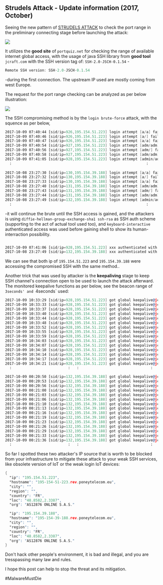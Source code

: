 ## Strudels Attack - Update information (2017, October)

Seeing the new pattern of [STRUDELS ATTACK](http://blog.malwaremustdie.org/2017/02/mmd-0062-2017-ssh-direct-tcp-forward-attack.html) to check the port range in the preliminary connecting stage before launching the attack:

[![](https://lh3.googleusercontent.com/pgsMWhnmBJpeTVQIByBGZJvWJ1HQsK0Dawfxrqu3kZLNT9BGt5TLyzSXJbazi7oGcr_GKZSolnJ-Zq7HLXABluwajGg_quG1kcSkoT-aLzT4Gk9azsFpedZOqdVgxjtwG-QdrWC54WI=w700-h599-no)](https://lh3.googleusercontent.com/pgsMWhnmBJpeTVQIByBGZJvWJ1HQsK0Dawfxrqu3kZLNT9BGt5TLyzSXJbazi7oGcr_GKZSolnJ-Zq7HLXABluwajGg_quG1kcSkoT-aLzT4Gk9azsFpedZOqdVgxjtwG-QdrWC54WI=w1463-h599-no)

It utilizes the **good site** of `portquiz.net` for checking the range of available internet global access, with the usage of java SSH library from **good tool** `jcraft.com` with the SSH version tag of: `SSH-2.0-JSCH-0.1.54` -

```asm
Remote SSH version: SSH-2.0-JSCH-0.1.54
```

-during the first connection. The upstream IP used are mostly coming from west Europe. 

The request for the port range checking can be analyzed as per below illustration:

[![](https://lh3.googleusercontent.com/aI8rxA5xKJQrhQ--SCBq9eR4enqtyl-mp7--JMGfsLLzOMOMujPstdAC86UmKZJ_-bHt2XhVvj9YGn1eD_VUtQa_A5RWXI8erzMcMNJHcEdrEFykRQ-jwfVy8_a2GieF0yDsY7l8jNQ=w700-h562-no)](https://lh3.googleusercontent.com/aI8rxA5xKJQrhQ--SCBq9eR4enqtyl-mp7--JMGfsLLzOMOMujPstdAC86UmKZJ_-bHt2XhVvj9YGn1eD_VUtQa_A5RWXI8erzMcMNJHcEdrEFykRQ-jwfVy8_a2GieF0yDsY7l8jNQ=w1723-h562-no)

The SSH compromising method is by the `login brute-force` attack, with the squence as per below,

```asm
2017-10-09 07:40:44 [sid/ip=926,195.154.51.223] login attempt [a/a] failed
2017-10-09 07:40:46 [sid/ip=926,195.154.51.223] login attempt [a/] failed
2017-10-09 07:40:47 [sid/ip=926,195.154.51.223] login attempt [a/a] failed
2017-10-09 07:40:54 [sid/ip=927,195.154.51.223] login attempt [adm/adm] failed
2017-10-09 07:40:56 [sid/ip=927,195.154.51.223] login attempt [adm/] failed
2017-10-09 07:40:58 [sid/ip=927,195.154.51.223] login attempt [adm/adm] failed
2017-10-09 07:41:05 [sid/ip=928,195.154.51.223] login attempt [admin/admin] failed
  :                                                              :
  
2017-10-08 23:27:30 [sid/ip=130,195.154.39.188] login attempt [a/a] failed
2017-10-08 23:27:32 [sid/ip=130,195.154.39.188] login attempt [a/] failed
2017-10-08 23:27:33 [sid/ip=130,195.154.39.188] login attempt [a/a] failed
2017-10-08 23:27:40 [sid/ip=131,195.154.39.188] login attempt [adm/adm] failed
2017-10-08 23:27:43 [sid/ip=131,195.154.39.188] login attempt [adm/] failed
2017-10-08 23:27:44 [sid/ip=131,195.154.39.188] login attempt [adm/adm] failed
2017-10-08 23:27:49 [sid/ip=132,195.154.39.188] login attempt [admin/admin] failed
  :                                                              :
```
-it will continue the brute until the SSH access is gained, and the attackers is using `diffie-hellman-group-exchange-sha1 ssh-rsa` as SSH auth scheme (supporting to the act of actual tool used too), and `keyboard-interactive` authenticated access was used before gaining shell to show its human-interraction possibility.

```asm

2017-10-09 07:41:06 [sid/ip=928,195.154.51.223] xxx authenticated with keyboard-interactive
2017-10-08 23:27:49 [sid/ip=132,195.154.39.188] xxx authenticated with keyboard-interactive
```
We can see that both ip of `195.154.51.223` and `195.154.39.188` were accessing the compromised SSH with the same method..

Another trick that was used by attacker is the **keepaliving** stage to keep SSH channel's connection open to be used to launch the attack afterward. 
The monitored keepalive functions as per below, see the beacon range of `3seconds' and `4seconds` used:

```asm
2017-10-09 10:33:29 [sid/ip=928,195.154.51.223] got global keepalive@jcraft.com request
2017-10-09 10:33:33 [sid/ip=928,195.154.51.223] got global keepalive@jcraft.com request
2017-10-09 10:33:37 [sid/ip=928,195.154.51.223] got global keepalive@jcraft.com request
2017-10-09 10:33:40 [sid/ip=928,195.154.51.223] got global keepalive@jcraft.com request
2017-10-09 10:33:44 [sid/ip=928,195.154.51.223] got global keepalive@jcraft.com request
2017-10-09 10:33:48 [sid/ip=928,195.154.51.223] got global keepalive@jcraft.com request
2017-10-09 10:33:52 [sid/ip=928,195.154.51.223] got global keepalive@jcraft.com request
2017-10-09 10:33:55 [sid/ip=928,195.154.51.223] got global keepalive@jcraft.com request
2017-10-09 10:33:59 [sid/ip=928,195.154.51.223] got global keepalive@jcraft.com request
2017-10-09 10:34:03 [sid/ip=928,195.154.51.223] got global keepalive@jcraft.com request
2017-10-09 10:34:07 [sid/ip=928,195.154.51.223] got global keepalive@jcraft.com request
2017-10-09 10:34:10 [sid/ip=928,195.154.51.223] got global keepalive@jcraft.com request
2017-10-09 10:34:14 [sid/ip=928,195.154.51.223] got global keepalive@jcraft.com request
2017-10-09 10:34:17 [sid/ip=928,195.154.51.223] got global keepalive@jcraft.com request
2017-10-09 10:34:21 [sid/ip=928,195.154.51.223] got global keepalive@jcraft.com request
  :                          :   :                                 :

2017-10-09 00:20:50 [sid/ip=132,195.154.39.188] got global keepalive@jcraft.com request
2017-10-09 00:20:53 [sid/ip=132,195.154.39.188] got global keepalive@jcraft.com request
2017-10-09 00:20:56 [sid/ip=132,195.154.39.188] got global keepalive@jcraft.com request
2017-10-09 00:21:00 [sid/ip=132,195.154.39.188] got global keepalive@jcraft.com request
2017-10-09 00:21:03 [sid/ip=132,195.154.39.188] got global keepalive@jcraft.com request
2017-10-09 00:21:06 [sid/ip=132,195.154.39.188] got global keepalive@jcraft.com request
2017-10-09 00:21:10 [sid/ip=132,195.154.39.188] got global keepalive@jcraft.com request
2017-10-09 00:21:13 [sid/ip=132,195.154.39.188] got global keepalive@jcraft.com request
2017-10-09 00:21:16 [sid/ip=132,195.154.39.188] got global keepalive@jcraft.com request
2017-10-09 00:21:19 [sid/ip=132,195.154.39.188] got global keepalive@jcraft.com request
2017-10-09 00:21:23 [sid/ip=132,195.154.39.188] got global keepalive@jcraft.com request
2017-10-09 00:21:26 [sid/ip=132,195.154.39.188] got global keepalive@jcraft.com request
2017-10-09 00:21:29 [sid/ip=132,195.154.39.188] got global keepalive@jcraft.com request
2017-10-09 00:21:33 [sid/ip=132,195.154.39.188] got global keepalive@jcraft.com request
2017-10-09 00:21:36 [sid/ip=132,195.154.39.188] got global keepalive@jcraft.com request
  :                          :   :                                 :
```

So far I spotted these two attacker's IP source that is worth to be blocked from your infrastructure to mitigate these attack to your weak SSH services, like obsolete version of IoT or the weak login IoT devices:

```asm
{
  "ip": "195.154.51.223",
  "hostname": "195-154-51-223.rev.poneytelecom.eu",
  "city": "",
  "region": "",
  "country": "FR",
  "loc": "48.8582,2.3387",
  "org": "AS12876 ONLINE S.A.S."

  "ip": "195.154.39.188",
  "hostname": "195-154-39-188.rev.poneytelecom.eu",
  "city": "",
  "region": "",
  "country": "FR",
  "loc": "48.8582,2.3387",
  "org": "AS12876 ONLINE S.A.S."
}
```

Don't hack other people's environment, it is bad and illegal, and you are tresspassing many law and rules.

I hope this post can help to stop the threat and its mitigation.

#MalwareMustDie
